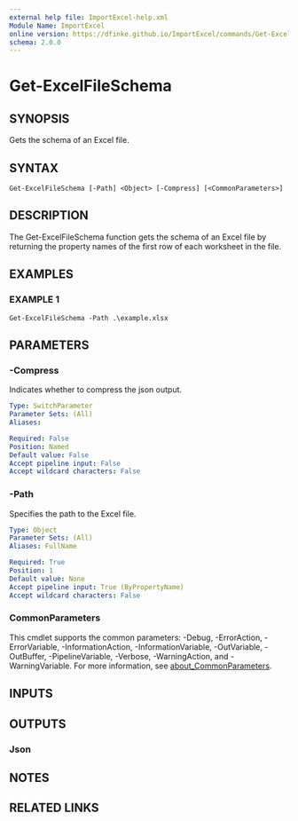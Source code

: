 ```yaml
---
external help file: ImportExcel-help.xml
Module Name: ImportExcel
online version: https://dfinke.github.io/ImportExcel/commands/Get-ExcelFileSchema
schema: 2.0.0
---
```


# Get-ExcelFileSchema

## SYNOPSIS
Gets the schema of an Excel file.

## SYNTAX

```
Get-ExcelFileSchema [-Path] <Object> [-Compress] [<CommonParameters>]
```

## DESCRIPTION
The Get-ExcelFileSchema function gets the schema of an Excel file by returning the property names of the first row of each worksheet in the file.

## EXAMPLES

### EXAMPLE 1
```
Get-ExcelFileSchema -Path .\example.xlsx
```

## PARAMETERS

### -Compress
Indicates whether to compress the json output.

```yaml
Type: SwitchParameter
Parameter Sets: (All)
Aliases:

Required: False
Position: Named
Default value: False
Accept pipeline input: False
Accept wildcard characters: False
```

### -Path
Specifies the path to the Excel file.

```yaml
Type: Object
Parameter Sets: (All)
Aliases: FullName

Required: True
Position: 1
Default value: None
Accept pipeline input: True (ByPropertyName)
Accept wildcard characters: False
```

### CommonParameters
This cmdlet supports the common parameters: -Debug, -ErrorAction, -ErrorVariable, -InformationAction, -InformationVariable, -OutVariable, -OutBuffer, -PipelineVariable, -Verbose, -WarningAction, and -WarningVariable. For more information, see [about_CommonParameters](http://go.microsoft.com/fwlink/?LinkID=113216).

## INPUTS

## OUTPUTS

### Json
## NOTES

## RELATED LINKS
